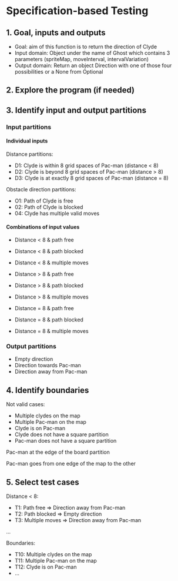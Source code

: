 # Specification-based Testing

## 1. Goal, inputs and outputs
- Goal: aim of this function is to return the direction of Clyde
- Input domain: Object under the name of Ghost which contains 3 parameters (spriteMap, moveInterval, intervalVariation)
- Output domain: Return an object Direction with one of those four possibilities or a None from Optional

## 2. Explore the program (if needed)

## 3. Identify input and output partitions

### Input partitions

#### Individual inputs
Distance partitions:
- D1: Clyde is within 8 grid spaces of Pac-man (distance < 8)
- D2: Clyde is beyond 8 grid spaces of Pac-man (distance > 8)
- D3: Clyde is at exactly 8 grid spaces of Pac-man (distance = 8)

Obstacle direction partitions:
- O1: Path of Clyde is free
- 02: Path of Clyde is blocked
- 04: Clyde has multiple valid moves

#### Combinations of input values
- Distance < 8 & path free
- Distance < 8 & path blocked
- Distance < 8 & multiple moves

- Distance > 8 & path free
- Distance > 8 & path blocked
- Distance > 8 & multiple moves

- Distance = 8 & path free
- Distance = 8 & path blocked
- Distance = 8 & multiple moves

### Output partitions
- Empty direction
- Direction towards Pac-man
- Direction away from Pac-man

## 4. Identify boundaries
Not valid cases:
- Multiple clydes on the map
- Multiple Pac-man on the map
- Clyde is on Pac-man
- Clyde does not have a square partition
- Pac-man does not have a square partition

Pac-man at the edge of the board partition

Pac-man goes from one edge of the map to the other

## 5. Select test cases

Distance < 8:
- T1: Path free => Direction away from Pac-man
- T2: Path blocked => Empty direction
- T3: Multiple moves => Direction away from Pac-man

...

Boundaries:
- T10: Multiple clydes on the map
- T11: Multiple Pac-man on the map
- T12: Clyde is on Pac-man
- ...